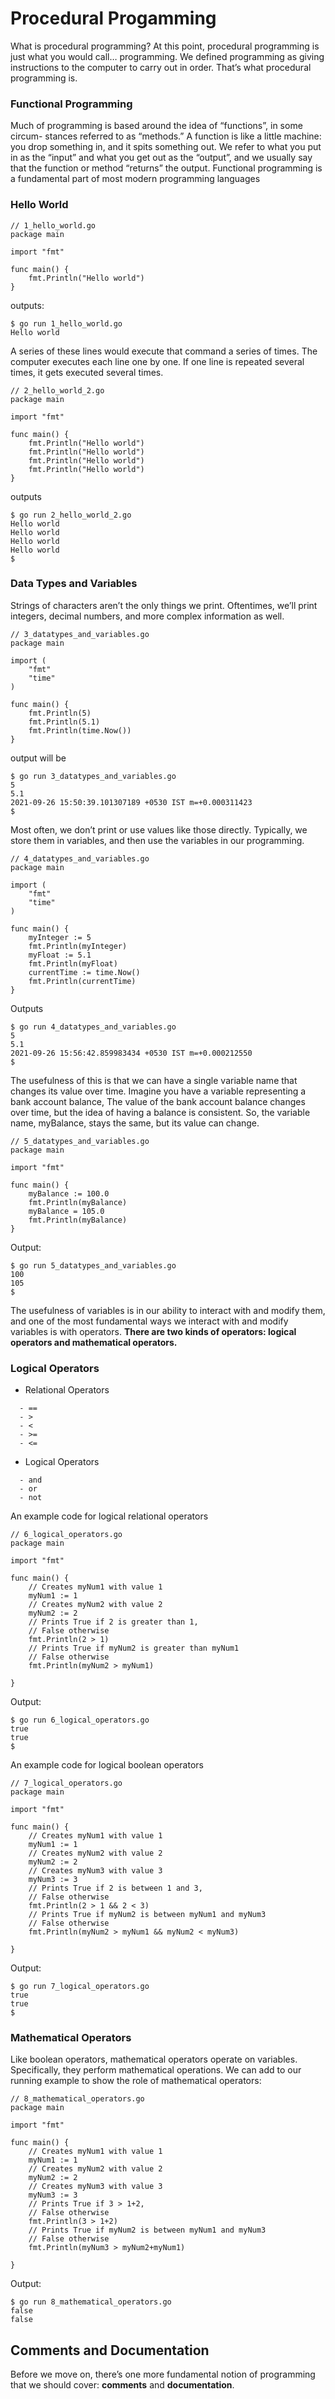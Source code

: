 # Procedural Progamming 

What is procedural
programming? At this point, procedural programming is just what you would call…
programming. We defined programming as giving instructions to the computer to
carry out in order. That’s what procedural programming is.

### Functional Programming 

Much of programming is based around the idea of “functions”, in some circum-
stances referred to as “methods.” A function is like a little machine: you drop
something in, and it spits something out. We refer to what you put in as the “input”
and what you get out as the “output”, and we usually say that the function or method
“returns” the output. Functional programming is a fundamental part of most modern
programming languages

### Hello World 

```
// 1_hello_world.go
package main

import "fmt"

func main() {
	fmt.Println("Hello world")
}

```
outputs:
```
$ go run 1_hello_world.go 
Hello world
```
A series of these lines would execute that command a series of times. The
computer executes each line one by one. If one line is repeated several times, it gets
executed several times.
```
// 2_hello_world_2.go
package main

import "fmt"

func main() {
	fmt.Println("Hello world")
	fmt.Println("Hello world")
	fmt.Println("Hello world")
	fmt.Println("Hello world")
}

```
outputs
```
$ go run 2_hello_world_2.go 
Hello world
Hello world
Hello world
Hello world
$ 
```
### Data Types and Variables
Strings of characters aren’t the only things we print. Oftentimes, we’ll print integers,
decimal numbers, and more complex information as well.
```
// 3_datatypes_and_variables.go
package main

import (
	"fmt"
	"time"
)

func main() {
	fmt.Println(5)
	fmt.Println(5.1)
	fmt.Println(time.Now())
}

```
output will be 
```
$ go run 3_datatypes_and_variables.go 
5
5.1
2021-09-26 15:50:39.101307189 +0530 IST m=+0.000311423
$ 

```
Most often, we don’t print or use values like those directly. Typically, we store
them in variables, and then use the variables in our programming.
```
// 4_datatypes_and_variables.go
package main

import (
	"fmt"
	"time"
)

func main() {
	myInteger := 5
	fmt.Println(myInteger)
	myFloat := 5.1
	fmt.Println(myFloat)
	currentTime := time.Now()
	fmt.Println(currentTime)
}

```
Outputs
```
$ go run 4_datatypes_and_variables.go 
5
5.1
2021-09-26 15:56:42.859983434 +0530 IST m=+0.000212550
$ 

```
The usefulness of this is that we can have a single variable name that changes its
value over time. Imagine you have a variable representing a bank account balance,
The value of the bank account balance changes over time, but the
idea of having a balance is consistent. So, the variable name, myBalance, stays the
same, but its value can change.
```
// 5_datatypes_and_variables.go
package main

import "fmt"

func main() {
	myBalance := 100.0
	fmt.Println(myBalance)
	myBalance = 105.0
	fmt.Println(myBalance)
}
```
Output:
```
$ go run 5_datatypes_and_variables.go 
100
105
$ 
```
The usefulness of variables is in our ability to interact with and modify them, and
one of the most fundamental ways we interact with and modify variables is with
operators. **There are two kinds of operators: logical operators and mathematical
operators.**

### Logical Operators
- Relational Operators
``` 
  - ==
  - >
  - < 
  - >=
  - <=
```
- Logical Operators 
```
  - and 
  - or
  - not
```
An example code for logical relational operators 
```
// 6_logical_operators.go
package main

import "fmt"

func main() {
	// Creates myNum1 with value 1
	myNum1 := 1
	// Creates myNum2 with value 2
	myNum2 := 2
	// Prints True if 2 is greater than 1,
	// False otherwise
	fmt.Println(2 > 1)
	// Prints True if myNum2 is greater than myNum1
	// False otherwise
	fmt.Println(myNum2 > myNum1)

}

```
Output:
```
$ go run 6_logical_operators.go 
true
true
$ 
```
An example code for logical boolean operators 
```
// 7_logical_operators.go
package main

import "fmt"

func main() {
	// Creates myNum1 with value 1
	myNum1 := 1
	// Creates myNum2 with value 2
	myNum2 := 2
	// Creates myNum3 with value 3
	myNum3 := 3
	// Prints True if 2 is between 1 and 3,
	// False otherwise
	fmt.Println(2 > 1 && 2 < 3)
	// Prints True if myNum2 is between myNum1 and myNum3
	// False otherwise
	fmt.Println(myNum2 > myNum1 && myNum2 < myNum3)

}
```
Output:
```
$ go run 7_logical_operators.go 
true
true
$ 
```
### Mathematical Operators 
Like boolean operators, mathematical operators operate on variables. Specifically,
they perform mathematical operations. We can add to our running example to show
the role of mathematical operators:
```
// 8_mathematical_operators.go
package main

import "fmt"

func main() {
	// Creates myNum1 with value 1
	myNum1 := 1
	// Creates myNum2 with value 2
	myNum2 := 2
	// Creates myNum3 with value 3
	myNum3 := 3
	// Prints True if 3 > 1+2,
	// False otherwise
	fmt.Println(3 > 1+2)
	// Prints True if myNum2 is between myNum1 and myNum3
	// False otherwise
	fmt.Println(myNum3 > myNum2+myNum1)

}

```
Output:
```
$ go run 8_mathematical_operators.go 
false
false

```
## Comments and Documentation 
Before we move on, there’s one more fundamental notion of programming that we
should cover: **comments** and **documentation**.



